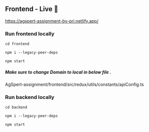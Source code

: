 ## Frontend - Live 🔴
https://agspert-assignment-by-pri.netlify.app/



### Run frontend locally
```
cd frontend
```
```
npm i --legacy-peer-deps
```
```
npm start
```
##### Make sure to change Domain to local in below file .
AgSpert-assignment/frontend/src/redux/utils/constants/apiConfig.ts


### Run backend locally
```
cd backend
```
```
npm i --legacy-peer-deps
```
```
npm start
```

